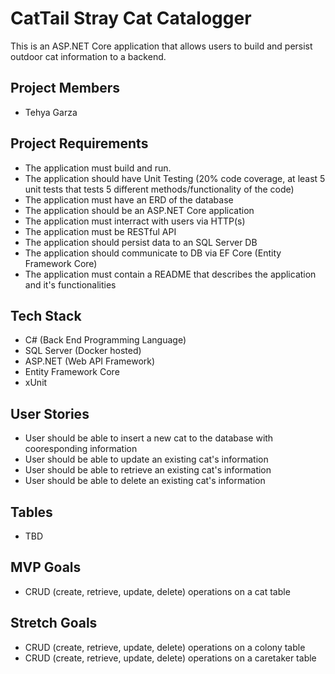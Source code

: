 # CatTail Stray Cat Catalogger

This is an ASP.NET Core application that allows users to build and persist outdoor cat information to a backend. 

## Project Members
- Tehya Garza

## Project Requirements
- The application must build and run.
- The application should have Unit Testing (20% code coverage, at least 5 unit tests that tests 5 different methods/functionality of the code)
- The application must have an ERD of the database
- The application should be an ASP.NET Core application
- The application must interract with users via HTTP(s)
- The application must be RESTful API
- The application should persist data to an SQL Server DB
- The application should communicate to DB via EF Core (Entity Framework Core)
- The application must contain a README that describes the application and it's functionalities


## Tech Stack
- C# (Back End Programming Language)
- SQL Server (Docker hosted)
- ASP.NET (Web API Framework)
- Entity Framework Core
- xUnit

## User Stories
- User should be able to insert a new cat to the database with cooresponding information
- User should be able to update an existing cat's information
- User should be able to retrieve an existing cat's information
- User should be able to delete an existing cat's information

## Tables
- TBD

## MVP Goals
- CRUD (create, retrieve, update, delete) operations on a cat table

## Stretch Goals
- CRUD (create, retrieve, update, delete) operations on a colony table
- CRUD (create, retrieve, update, delete) operations on a caretaker table
